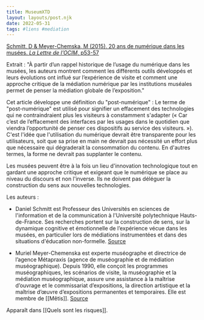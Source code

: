 ```yaml
---
title: MuseumXTD
layout: layouts/post.njk
date: 2022-05-31
tags: #liens #mediation
---
```


[Schmitt, D & Meyer-Chemska, M (2015). 20 ans de numérique dans les musées. _La Lettre de l’OCIM_, p53-57]()

Extrait : 
"À partir d’un rappel historique de l’usage du numérique dans les musées, les auteurs montrent comment les différents outils développés et leurs évolutions ont influé sur l’expérience de visite et comment une approche critique de la médiation numérique par les institutions muséales permet de penser la médiation globale de l’exposition."

Cet article développe une définition du "post-numérique" : 
Le terme de "post-numérique" est utilisé pour signifier un effacement des technologies qui ne contraindraient plus les visiteurs à constamment s'adapter (« Car c’est de l’effacement des interfaces par les usages dans le quotidien que viendra l’opportunité de penser ces dispositifs au service des visiteurs. »). C'est l'idée que l'utilisation du numérique devrait être transparente pour les utilisateurs, soit que sa prise en main ne devrait pas nécessité un effort plus que nécessaire qui dégraderait la consommation du contenu. En d'autres termes, la forme ne devrait pas supplanter le contenu. 

Les musées peuvent être à la fois un lieu d'innovation technologique tout en gardant une approche critique et exigeant que le numérique se place au niveau du discours et non l'inverse. Ils ne doivent pas déléguer la construction du sens aux nouvelles technologies.


Les auteurs : 

- Daniel Schmitt est Professeur des Universités en sciences de l'information et de la communication à l'Université polytechnique Hauts-de-France. Ses recherches portent sur la construction de sens, sur la dynamique cognitive et émotionnelle de l’expérience vécue dans les musées, en particulier lors de médiations instrumentées et dans des situations d'éducation non-formelle. [Source](https://hal.archives-ouvertes.fr/DANIEL_SCHMITT)

- Muriel Meyer-Chemenska est experte muséographe et directrice de l’agence Métapraxis (agence de muséographie et de médiation muséographique). Depuis 1990, elle conçoit les programmes muséographiques, les scénarios de visite, la muséographie et la médiation muséographique, assure une assistance à la maîtrise d’ouvrage et le commissariat d’expositions, la direction artistique et la maîtrise d’œuvre d’expositions permanentes et temporaires. Elle est membre de [[Mêtis]]. [Source](https://metis-lab.com/meyer-chemenska-muriel/)

Apparaît dans [[Quels sont les risques]]. 